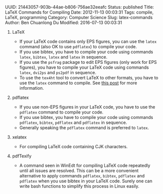 UUID: 21443057-903b-44ae-b806-756ae32eeafc
Status: published
Title: LaTeX Commands for Compiling
Date: 2012-11-13 00:03:31
Tags: compile, LaTeX, programming
Category: Computer Science
Slug: latex-commands
Author: Ben Chuanlong Du
Modified: 2016-07-13 00:03:31


1. LaTeX
	- If your LaTeX code contains only EPS figures, you can use the `latex` command (also OK to use `pdflatex`) to compile your code.   
	- If you use bibtex, you have to compile your code using commands `latex`, `bibtex`, `latex` and `latex` in sequence.
	- If you use the `psfrag` package to edit EPS figures (only work for EPS figures), you have to compile your LaTeX code using commands `latex`, `dvi2ps` and `ps2pdf` in sequence.
	- To use the `tex4ht` tool to convert LaTeX to other formats, you have to use the `latex` command to compile. See [this post]() for more information.
2. pdflatex
	- If you use non-EPS figures in your LaTeX code, you have to use the `pdflatex` command to compile your code.
	- If you use bibtex, you have to compile your code using commands `pdflatex`, `bibtex`, `pdflatex` and `pdflatex` in sequence.
	- Generally speaking the `pdflatex` command is preferred to `latex`.
3. xelatex
	- For compiling LaTeX code containing CJK characters.

4. pdfTexify
	- A command seen in WinEdt for compiling LaTeX code repeatedly until all issues are resolved. This can be a more convenient alternative to apply commands `pdflatex`, `bibtex`, `pdflatex` and `pdflatex` when you use bibtex in your LaTeX code. Surely one can write bash functions to simplify this process in Linux easily.
